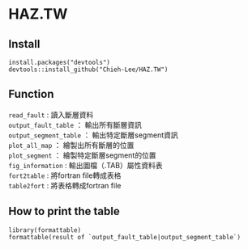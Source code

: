 # HAZ.TW

## Install

```
install.packages("devtools")
devtools::install_github("Chieh-Lee/HAZ.TW")
```


## Function
`read_fault` : 讀入斷層資料  
`output_fault_table` ： 輸出所有斷層資訊  
`output_segment_table` ： 輸出特定斷層segment資訊  
`plot_all_map` ： 繪製出所有斷層的位置  
`plot_segment` ： 繪製特定斷層segment的位置  
`fig_information` : 輸出圖檔（.TAB）屬性資料表  
`fort2table` : 將fortran file轉成表格  
`table2fort` : 將表格轉成fortran file


## How to print the table
```
library(formattable)
formattable(result of `output_fault_table|output_segment_table`)
```